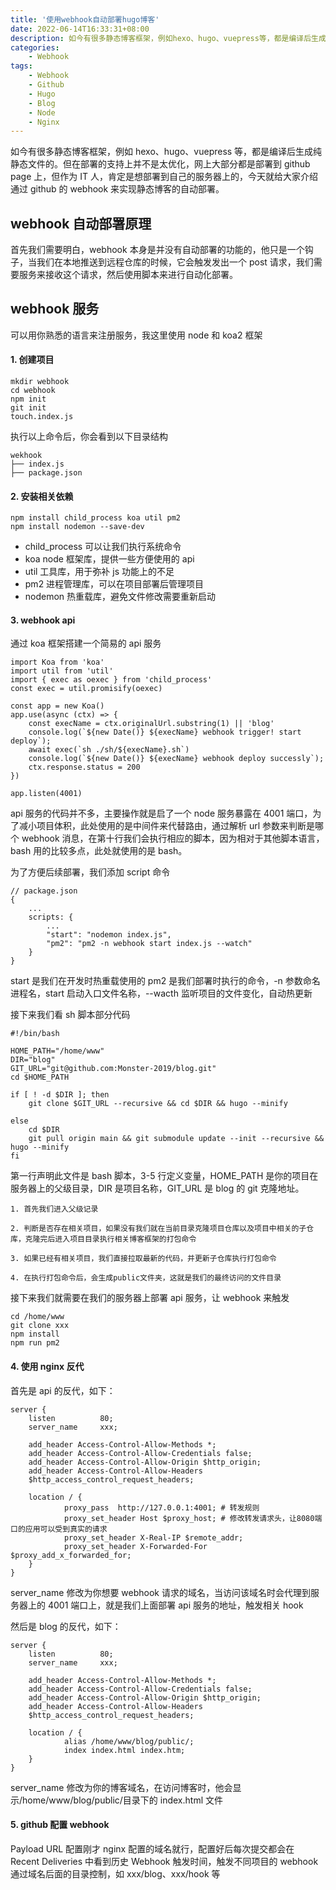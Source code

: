 ```yaml
---
title: '使用webhook自动部署hugo博客'
date: 2022-06-14T16:33:31+08:00
description: 如今有很多静态博客框架，例如hexo、hugo、vuepress等，都是编译后生成纯静态文件的。但在部署的支持上并不是太优化，网上大部分都是部署到github page上，但作为IT人，肯定是想部署到自己的服务器上的，今天就给大家介绍通过github的webhook来实现静态博客的自动部署。
categories:
    - Webhook
tags:
    - Webhook
    - Github
    - Hugo
    - Blog
    - Node
    - Nginx
---
```


如今有很多静态博客框架，例如 hexo、hugo、vuepress 等，都是编译后生成纯静态文件的。但在部署的支持上并不是太优化，网上大部分都是部署到 github page 上，但作为 IT 人，肯定是想部署到自己的服务器上的，今天就给大家介绍通过 github 的 webhook 来实现静态博客的自动部署。

## webhook 自动部署原理

首先我们需要明白，webhook 本身是并没有自动部署的功能的，他只是一个钩子，当我们在本地推送到远程仓库的时候，它会触发发出一个 post 请求，我们需要服务来接收这个请求，然后使用脚本来进行自动化部署。

## webhook 服务

可以用你熟悉的语言来注册服务，我这里使用 node 和 koa2 框架

#### 1. 创建项目

```
mkdir webhook
cd webhook
npm init
git init
touch.index.js
```

执行以上命令后，你会看到以下目录结构

```
wekhook
├── index.js
├── package.json
```

#### 2. 安装相关依赖

```
npm install child_process koa util pm2
npm install nodemon --save-dev
```

-   child_process 可以让我们执行系统命令
-   koa node 框架库，提供一些方便使用的 api
-   util 工具库，用于弥补 js 功能上的不足
-   pm2 进程管理库，可以在项目部署后管理项目
-   nodemon 热重载库，避免文件修改需要重新启动

#### 3. webhook api

通过 koa 框架搭建一个简易的 api 服务

```
import Koa from 'koa'
import util from 'util'
import { exec as oexec } from 'child_process'
const exec = util.promisify(oexec)

const app = new Koa()
app.use(async (ctx) => {
    const execName = ctx.originalUrl.substring(1) || 'blog'
    console.log(`${new Date()} ${execName} webhook trigger! start deploy`);
    await exec(`sh ./sh/${execName}.sh`)
    console.log(`${new Date()} ${execName} webhook deploy successly`);
    ctx.response.status = 200
})

app.listen(4001)
```

api 服务的代码并不多，主要操作就是启了一个 node 服务暴露在 4001 端口，为了减小项目体积，此处使用的是中间件来代替路由，通过解析 url 参数来判断是哪个 webhook 消息，在第十行我们会执行相应的脚本，因为相对于其他脚本语言，bash 用的比较多点，此处就使用的是 bash。

为了方便后续部署，我们添加 script 命令

```
// package.json
{
    ...
    scripts: {
        ...
        "start": "nodemon index.js",
        "pm2": "pm2 -n webhook start index.js --watch"
    }
}
```

start 是我们在开发时热重载使用的
pm2 是我们部署时执行的命令，-n 参数命名进程名，start 启动入口文件名称，--wacth 监听项目的文件变化，自动热更新

接下来我们看 sh 脚本部分代码

```
#!/bin/bash

HOME_PATH="/home/www"
DIR="blog"
GIT_URL="git@github.com:Monster-2019/blog.git"
cd $HOME_PATH

if [ ! -d $DIR ]; then
    git clone $GIT_URL --recursive && cd $DIR && hugo --minify

else
    cd $DIR
    git pull origin main && git submodule update --init --recursive && hugo --minify
fi
```

第一行声明此文件是 bash 脚本，3-5 行定义变量，HOME_PATH 是你的项目在服务器上的父级目录，DIR 是项目名称，GIT_URL 是 blog 的 git 克隆地址。

    1. 首先我们进入父级记录

    2. 判断是否存在相关项目，如果没有我们就在当前目录克隆项目仓库以及项目中相关的子仓库，克隆完后进入项目目录执行相关博客框架的打包命令

    3. 如果已经有相关项目，我们直接拉取最新的代码，并更新子仓库执行打包命令

    4. 在执行打包命令后，会生成public文件夹，这就是我们的最终访问的文件目录

接下来我们就需要在我们的服务器上部署 api 服务，让 webhook 来触发

```
cd /home/www
git clone xxx
npm install
npm run pm2
```

#### 4. 使用 nginx 反代

首先是 api 的反代，如下：

```
server {
    listen          80;
    server_name     xxx;

    add_header Access-Control-Allow-Methods *;
    add_header Access-Control-Allow-Credentials false;
    add_header Access-Control-Allow-Origin $http_origin;
    add_header Access-Control-Allow-Headers
    $http_access_control_request_headers;

    location / {
            proxy_pass  http://127.0.0.1:4001; # 转发规则
            proxy_set_header Host $proxy_host; # 修改转发请求头，让8080端口的应用可以受到真实的请求
            proxy_set_header X-Real-IP $remote_addr;
            proxy_set_header X-Forwarded-For $proxy_add_x_forwarded_for;
    }
}
```

server_name 修改为你想要 webhook 请求的域名，当访问该域名时会代理到服务器上的 4001 端口上，就是我们上面部署 api 服务的地址，触发相关 hook

然后是 blog 的反代，如下：

```
server {
    listen          80;
    server_name     xxx;

    add_header Access-Control-Allow-Methods *;
    add_header Access-Control-Allow-Credentials false;
    add_header Access-Control-Allow-Origin $http_origin;
    add_header Access-Control-Allow-Headers
    $http_access_control_request_headers;

    location / {
            alias /home/www/blog/public/;
            index index.html index.htm;
    }
}
```

server_name 修改为你的博客域名，在访问博客时，他会显示/home/www/blog/public/目录下的 index.html 文件

#### 5. github 配置 webhook

Payload URL 配置刚才 nginx 配置的域名就行，配置好后每次提交都会在 Recent Deliveries 中看到历史 Webhook 触发时间，触发不同项目的 webhook 通过域名后面的目录控制，如 xxx/blog、xxx/hook 等
